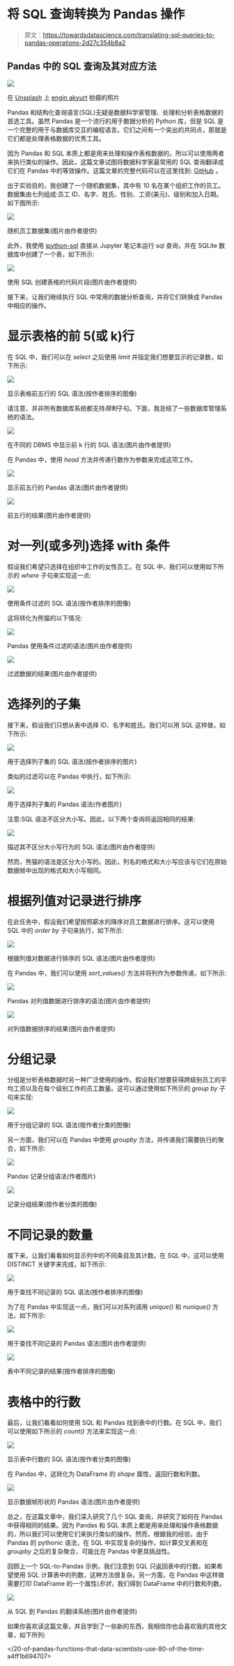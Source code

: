 # 将 SQL 查询转换为 Pandas 操作

> 原文：<https://towardsdatascience.com/translating-sql-queries-to-pandas-operations-2d27c354b8a2>

## Pandas 中的 SQL 查询及其对应方法

![](img/999c71cc4d269f43374c48e6c528ffc8.png)

在 [Unsplash](https://unsplash.com?utm_source=medium&utm_medium=referral) 上 [engin akyurt](https://unsplash.com/@enginakyurt?utm_source=medium&utm_medium=referral) 拍摄的照片

Pandas 和结构化查询语言(SQL)无疑是数据科学家管理、处理和分析表格数据的首选工具。虽然 Pandas 是一个流行的用于数据分析的 Python 库，但是 SQL 是一个完整的用于与数据库交互的编程语言。它们之间有一个突出的共同点，那就是它们都是处理表格数据的优秀工具。

因为 Pandas 和 SQL 本质上都是用来处理和操作表格数据的，所以可以使用两者来执行类似的操作。因此，这篇文章试图将数据科学家最常用的 SQL 查询翻译成它们在 Pandas 中的等效操作。这篇文章的完整代码可以在这里找到: [GitHub](https://github.com/ChawlaAvi/SQL-to-Pandas) 。

出于实验目的，我创建了一个随机数据集，其中有 10 名在某个组织工作的员工。数据集由七列组成:员工 ID、名字、姓氏、性别、工资(美元)、级别和加入日期。如下图所示:

![](img/f2fabb96fda1fc68b789b3fb8284511e.png)

随机员工数据集(图片由作者提供)

此外，我使用 [ipython-sql](https://pypi.org/project/ipython-sql/) 直接从 Jupyter 笔记本运行 sql 查询，并在 SQLite 数据库中创建了一个表，如下所示:

![](img/186c0772ff4fb81c024767470059c7a2.png)

使用 SQL 创建表格的代码片段(图片由作者提供)

接下来，让我们继续执行 SQL 中常用的数据分析查询，并将它们转换成 Pandas 中相应的操作。

# 显示表格的前 5(或 k)行

在 SQL 中，我们可以在 *select* 之后使用 *limit* 并指定我们想要显示的记录数，如下所示:

![](img/68d10df78c002fffd8d58cb566a7d471.png)

显示表格前五行的 SQL 语法(按作者排序的图像)

请注意，并非所有数据库系统都支持*限制*子句。下面，我总结了一些数据库管理系统的语法。

![](img/2756a6b67e422ecfb2cfa8d9b81343e7.png)

在不同的 DBMS 中显示前 k 行的 SQL 语法(图片由作者提供)

在 Pandas 中，使用 *head* 方法并传递行数作为参数来完成这项工作。

![](img/0a25bef0b93436f2f2b1f12a28a4b606.png)

显示前五行的 Pandas 语法(图片由作者提供)

![](img/e6c0b8fa5260947131d799b4a3ae04b2.png)

前五行的结果(图片由作者提供)

# 对一列(或多列)选择 with 条件

假设我们希望只选择在组织中工作的女性员工。在 SQL 中，我们可以使用如下所示的 *where* 子句来实现这一点:

![](img/68f3a59f2fdcfc8bbb4a6665bb249d07.png)

使用条件过滤的 SQL 语法(按作者排序的图像)

这将转化为熊猫的以下情况:

![](img/a0ffc45c22cf8b8a6bc450a6b59ac2e2.png)

Pandas 使用条件过滤的语法(图片由作者提供)

![](img/cfb689d2b0f2b4c8cbb271c496f17df8.png)

过滤数据的结果(图片由作者提供)

# 选择列的子集

接下来，假设我们只想从表中选择 ID、名字和姓氏。我们可以用 SQL 这样做，如下所示:

![](img/d8d267c7c6adc376d6df214031af2cea.png)

用于选择列子集的 SQL 语法(按作者排序的图片)

类似的过滤可以在 Pandas 中执行，如下所示:

![](img/4c272710715b7e4dcfe0821b74ecacc4.png)

用于选择列子集的 Pandas 语法(作者图片)

注意:SQL 语法不区分大小写。因此，以下两个查询将返回相同的结果:

![](img/2f0506fee6cb84fb1360cccd04c26029.png)

描述其不区分大小写行为的 SQL 语法(图片由作者提供)

然而，熊猫的语法是区分大小写的。因此，列名的格式和大小写应该与它们在原始数据帧中出现的格式和大小写相同。

# **根据列值对记录进行排序**

在此任务中，假设我们希望按照薪水的降序对员工数据进行排序。这可以使用 SQL 中的 *order by* 子句来执行，如下所示:

![](img/1684b623d6c0497f073b9ff936d5cb8f.png)

根据列值对数据进行排序的 SQL 语法(图片由作者提供)

在 Pandas 中，我们可以使用 *sort_values()* 方法并将列作为参数传递，如下所示:

![](img/2b456aaa891e787ac62d9c351a7d0362.png)

Pandas 对列值数据进行排序的语法(图片由作者提供)

![](img/2f5979ce7a9887a84a271bfef8263f23.png)

对列值数据排序的结果(图片由作者提供)

# **分组记录**

分组是分析表格数据时另一种广泛使用的操作。假设我们想要获得跨级别员工的平均工资以及在每个级别工作的员工数量。这可以通过使用如下所示的 *group by* 子句来实现:

![](img/cb8f3178c9ff5aa276afb1bed41badc9.png)

用于分组记录的 SQL 语法(按作者分类的图像)

另一方面，我们可以在 Pandas 中使用 *groupby* 方法，并传递我们需要执行的聚合，如下所示:

![](img/7e904b29e3c764e135acb2407240951c.png)

Pandas 记录分组语法(作者图片)

![](img/2fb5587f643e9cab273448ea2d6eb4c0.png)

记录分组结果(按作者分类的图像)

# **不同记录的数量**

接下来，让我们看看如何显示列中的不同条目及其计数。在 SQL 中，这可以使用 DISTINCT 关键字来完成，如下所示:

![](img/5e7c72359e512d610331d71dc927dd63.png)

用于查找不同记录的 SQL 语法(按作者排序的图像)

为了在 Pandas 中实现这一点，我们可以对系列调用 *unique()* 和 *nunique()* 方法，如下所示:

![](img/a9eb01f9010001fe2a33b6da21e86c2d.png)

用于查找不同记录的 Pandas 语法(图片由作者提供)

![](img/8484ef72bb744c1745d491fcc831d405.png)

表中不同记录的结果(按作者排序的图像)

# 表格中的行数

最后，让我们看看如何使用 SQL 和 Pandas 找到表中的行数。在 SQL 中，我们可以使用如下所示的 *count()* 方法来实现这一点:

![](img/3d73ed01dec20127cbcde21e0640893e.png)

显示表中行数的 SQL 语法(按作者分类的图像)

在 Pandas 中，这转化为 DataFrame 的 *shape* 属性，返回行数和列数。

![](img/8b156f77237b19fe3556013451872bae.png)

显示数据帧形状的 Pandas 语法(图片由作者提供)

总之，在这篇文章中，我们深入研究了几个 SQL 查询，并研究了如何在 Pandas 中获得相同的结果。因为 Pandas 和 SQL 本质上都是用来处理和操作表格数据的，所以我们可以使用它们来执行类似的操作。然而，根据我的经验，由于 Pandas 的 pythonic 语法，在 SQL 中实现复杂的操作，如计算交叉表和在 *groupby* 之后的复杂聚合，可能比在 Pandas 中更具挑战性。

回顾上一个 SQL-to-Pandas 示例，我们注意到 SQL 只返回表中的行数。如果希望使用 SQL 计算表中的列数，这种方法很复杂。另一方面，在 Pandas 中这样做需要打印 DataFrame 的一个属性(*形状*，我们得到 DataFrame 中的行数和列数。

![](img/b92d533dcd420cacef02e81eadafae73.png)

从 SQL 到 Pandas 的翻译系统(图片由作者提供)

如果你喜欢读这篇文章，并且学到了一些新的东西，我相信你也会喜欢我的其他文章，如下所列:

</20-of-pandas-functions-that-data-scientists-use-80-of-the-time-a4ff1b694707>  </why-i-stopped-dumping-dataframes-to-a-csv-and-why-you-should-too-c0954c410f8f>  </pandas-exercise-for-data-scientists-part-1-b601a97ee091> 